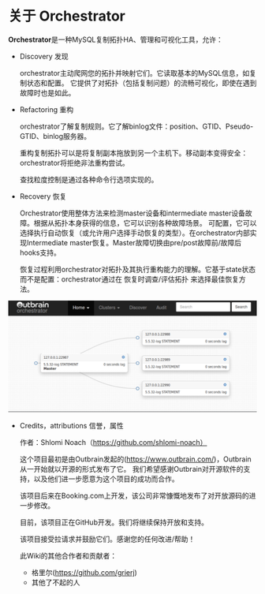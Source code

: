 # 关于 Orchestrator

**Orchestrator**是一种MySQL复制拓扑HA、管理和可视化工具，允许：

* Discovery 发现

    orchestrator主动爬网您的拓扑并映射它们。它读取基本的MySQL信息，如复制状态和配置。
    它提供了对拓扑（包括复制问题）的流畅可视化，即使在遇到故障时也是如此。

* Refactoring 重构

    orchestrator了解复制规则。它了解binlog文件：position、GTID、Pseudo-GTID、binlog服务器。
    
    重构复制拓扑可以是将复制副本拖放到另一个主机下。移动副本变得安全：orchestrator将拒绝非法重构尝试。
    
    查找粒度控制是通过各种命令行选项实现的。

* Recovery 恢复

    Orchestrator使用整体方法来检测master设备和intermediate master设备故障。根据从拓扑本身获得的信息，它可以识别各种故障场景。
    可配置，它可以选择执行自动恢复（或允许用户选择手动恢复的类型）。在orchestrator内部实现Intermediate master恢复。Master故障切换由pre/post故障前/故障后hooks支持。

    恢复过程利用orchestrator对拓扑及其执行重构能力的理解。它基于state状态而不是配置：orchestrator通过在 恢复时调查/评估拓扑 来选择最佳恢复方法。

![avatar](./图片/about/图1.png)
    
* Credits，attributions 信誉，属性

    作者：Shlomi Noach（https://github.com/shlomi-noach）

    这个项目最初是由Outbrain发起的(https://www.outbrain.com/)，Outbrain从一开始就以开源的形式发布了它。
    我们希望感谢Outbrain对开源软件的支持，以及他们进一步愿意为这个项目的成功而合作。
    
    该项目后来在Booking.com上开发，该公司非常慷慨地发布了对开放源码的进一步修改。
    
    目前，该项目正在GitHub开发。我们将继续保持开放和支持。
    
    该项目接受拉请求并鼓励它们。感谢您的任何改进/帮助！
    
    此Wiki的其他合作者和贡献者：
    
    * 格里尔(https://github.com/grierj)
    * 其他了不起的人

    